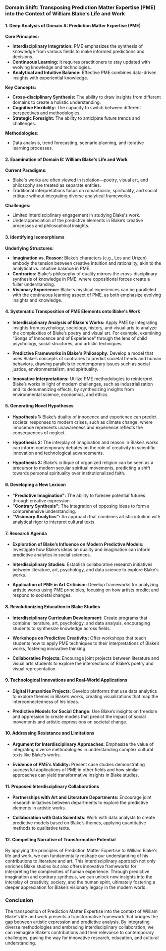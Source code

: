 ### Domain Shift: Transposing Prediction Matter Expertise (PME) into the Context of William Blake's Life and Work

#### 1. Deep Analysis of Domain A: Prediction Matter Expertise (PME)
**Core Principles:**
- **Interdisciplinary Integration:** PME emphasizes the synthesis of knowledge from various fields to make informed predictions and decisions.
- **Continuous Learning:** It requires practitioners to stay updated with evolving knowledge and technologies.
- **Analytical and Intuitive Balance:** Effective PME combines data-driven insights with experiential knowledge.

**Key Concepts:**
- **Cross-disciplinary Synthesis:** The ability to draw insights from different domains to create a holistic understanding.
- **Cognitive Flexibility:** The capacity to switch between different perspectives and methodologies.
- **Strategic Foresight:** The ability to anticipate future trends and challenges.

**Methodologies:**
- Data analysis, trend forecasting, scenario planning, and iterative learning processes.

#### 2. Examination of Domain B: William Blake's Life and Work
**Current Paradigms:**
- Blake's works are often viewed in isolation—poetry, visual art, and philosophy are treated as separate entities.
- Traditional interpretations focus on romanticism, spirituality, and social critique without integrating diverse analytical frameworks.

**Challenges:**
- Limited interdisciplinary engagement in studying Blake's work.
- Underappreciation of the predictive elements in Blake’s creative processes and philosophical insights.

#### 3. Identifying Isomorphisms
**Underlying Structures:**
- **Imagination vs. Reason:** Blake’s characters (e.g., Los and Urizen) embody the tension between creative intuition and rationality, akin to the analytical vs. intuitive balance in PME.
- **Contraries:** Blake’s philosophy of duality mirrors the cross-disciplinary synthesis of knowledge in PME, where oppositional forces create a fuller understanding.
- **Visionary Experience:** Blake's mystical experiences can be paralleled with the continuous learning aspect of PME, as both emphasize evolving insights and knowledge.

#### 4. Systematic Transposition of PME Elements onto Blake's Work
- **Interdisciplinary Analysis of Blake's Works:** Apply PME by integrating insights from psychology, sociology, history, and visual arts to analyze the complexities of Blake’s poetry and visual art. For example, examining “Songs of Innocence and of Experience” through the lens of child psychology, social structures, and artistic techniques.
  
- **Predictive Frameworks in Blake's Philosophy:** Develop a model that uses Blake’s concepts of contraries to predict societal trends and human behaviors, drawing parallels to contemporary issues such as social justice, environmentalism, and spirituality.

- **Innovative Interpretations:** Utilize PME methodologies to reinterpret Blake’s works in light of modern challenges, such as industrialization and its dehumanizing effects, by synthesizing insights from environmental science, economics, and ethics.

#### 5. Generating Novel Hypotheses
- **Hypothesis 1:** Blake’s duality of innocence and experience can predict societal responses to modern crises, such as climate change, where innocence represents unawareness and experience reflects the consequences of neglect.
  
- **Hypothesis 2:** The interplay of imagination and reason in Blake’s works can inform contemporary debates on the role of creativity in scientific innovation and technological advancements.

- **Hypothesis 3:** Blake’s critique of organized religion can be seen as a precursor to modern secular spiritual movements, predicting a shift towards personal spirituality over institutionalized faith.

#### 6. Developing a New Lexicon
- **"Predictive Imagination":** The ability to foresee potential futures through creative expression.
- **"Contrary Synthesis":** The integration of opposing ideas to form a comprehensive understanding.
- **"Visionary Analytics":** An approach that combines artistic intuition with analytical rigor to interpret cultural texts.

#### 7. Research Agenda
- **Exploration of Blake’s Influence on Modern Predictive Models:** Investigate how Blake’s ideas on duality and imagination can inform predictive analytics in social sciences.
  
- **Interdisciplinary Studies:** Establish collaborative research initiatives between literature, art, psychology, and data science to explore Blake's works.

- **Application of PME in Art Criticism:** Develop frameworks for analyzing artistic works using PME principles, focusing on how artists predict and respond to societal changes.

#### 8. Revolutionizing Education in Blake Studies
- **Interdisciplinary Curriculum Development:** Create programs that combine literature, art, psychology, and data analysis, encouraging students to synthesize knowledge across fields.
  
- **Workshops on Predictive Creativity:** Offer workshops that teach students how to apply PME techniques to their interpretations of Blake’s works, fostering innovative thinking.

- **Collaborative Projects:** Encourage joint projects between literature and visual arts students to explore the intersections of Blake’s poetry and visual representation.

#### 9. Technological Innovations and Real-World Applications
- **Digital Humanities Projects:** Develop platforms that use data analytics to explore themes in Blake’s works, creating visualizations that map the interconnectedness of his ideas.
  
- **Predictive Models for Social Change:** Use Blake’s insights on freedom and oppression to create models that predict the impact of social movements and artistic expressions on societal change.

#### 10. Addressing Resistance and Limitations
- **Argument for Interdisciplinary Approaches:** Emphasize the value of integrating diverse methodologies in understanding complex cultural texts like Blake’s works.
  
- **Evidence of PME’s Validity:** Present case studies demonstrating successful applications of PME in other fields and how similar approaches can yield transformative insights in Blake studies.

#### 11. Proposed Interdisciplinary Collaborations
- **Partnerships with Art and Literature Departments:** Encourage joint research initiatives between departments to explore the predictive elements in artistic works.
  
- **Collaboration with Data Scientists:** Work with data analysts to create predictive models based on Blake’s themes, applying quantitative methods to qualitative texts.

#### 12. Compelling Narrative of Transformative Potential
By applying the principles of Prediction Matter Expertise to William Blake's life and work, we can fundamentally reshape our understanding of his contributions to literature and art. This interdisciplinary approach not only enriches Blake studies but also offers innovative frameworks for interpreting the complexities of human experience. Through predictive imagination and contrary synthesis, we can unlock new insights into the interplay of creativity, society, and the human spirit, ultimately fostering a deeper appreciation for Blake’s visionary legacy in the modern world.

### Conclusion
The transposition of Prediction Matter Expertise into the context of William Blake's life and work presents a transformative framework that bridges the gap between artistic expression and predictive analysis. By integrating diverse methodologies and embracing interdisciplinary collaboration, we can reimagine Blake's contributions and their relevance to contemporary challenges, paving the way for innovative research, education, and cultural understanding.